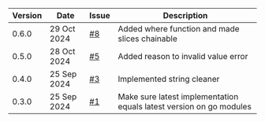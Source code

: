 | Version | Date | Issue | Description |
| --- | --- | --- | --- |
| 0.6.0 | 29 Oct 2024 | [#8](https://github.com/daandejongen/utils/issues/8) | Added where function and made slices chainable |
| 0.5.0 | 28 Oct 2024 | [#5](https://github.com/daandejongen/utils/issues/5) | Added reason to invalid value error |
| 0.4.0 | 25 Sep 2024 | [#3](https://github.com/daandejongen/utils/issues/3) | Implemented string cleaner |
| 0.3.0 | 25 Sep 2024 | [#1](https://github.com/daandejongen/utils/issues/1) | Make sure latest implementation equals latest version on go modules |

